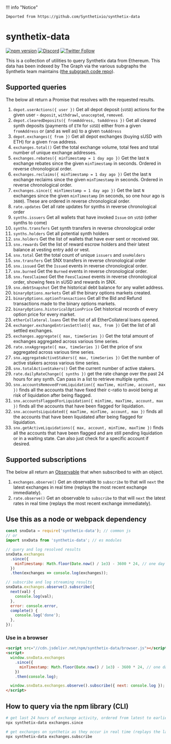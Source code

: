 !!! info "Notice"

    Imported from https://github.com/Synthetixio/synthetix-data

# synthetix-data

[![npm version](https://badge.fury.io/js/synthetix-data.svg)](https://badge.fury.io/js/synthetix-data)
[![Discord](https://img.shields.io/discord/413890591840272394.svg?color=768AD4&label=discord&logo=https%3A%2F%2Fdiscordapp.com%2Fassets%2F8c9701b98ad4372b58f13fd9f65f966e.svg)](https://discordapp.com/channels/413890591840272394/)
[![Twitter Follow](https://img.shields.io/twitter/follow/synthetix_io.svg?label=synthetix_io&style=social)](https://twitter.com/synthetix_io)

This is a collection of utilities to query Synthetix data from Ethereum. This data has been indexed by The Graph via the various subgraphs the Synthetix team maintains ([the subgraph code repo](https://github.com/Synthetixio/synthetix-subgraph)).

## Supported queries

The below all return a Promise that resolves with the requested results.

1. `depot.userActions({ user })` Get all depot deposit (`sUSD`) actions for the given user - `deposit`, `withdrawl`, `unaccepted`, `removed`.
2. `depot.clearedDeposits({ fromAddress, toAddress })` Get all cleared synth deposits (payments of `ETH` for `sUSD`) either from a given `fromAddress` or (and as well as) to a given `toAddress`
3. `depot.exchanges({ from })` Get all depot exchanges (buying sUSD with ETH) for a given `from` address.
4. `exchanges.total()` Get the total exchange volume, total fees and total number of unique exchange addresses.
5. `exchanges.rebates({ minTimestamp = 1 day ago })` Get the last `N` exchange rebates since the given `minTimestamp` in seconds. Ordered in reverse chronological order.
6. `exchanges.reclaims({ minTimestamp = 1 day ago })` Get the last `N` exchange reclaims since the given `minTimestamp` in seconds. Ordered in reverse chronological order.
7. `exchanges.since({ minTimestamp = 1 day ago })` Get the last `N` exchanges since the given `minTimestamp` (in seconds, so one hour ago is `3600`). These are ordered in reverse chronological order.
8. `rate.updates` Get all rate updates for synths in reverse chronological order
9. `synths.issuers` Get all wallets that have invoked `Issue` on `sUSD` (other synths to come)
10. `synths.transfers` Get synth transfers in reverse chronological order
11. `synths.holders` Get all potential synth holders
12. `snx.holders` Get the list of wallets that have ever sent or received `SNX`.
13. `snx.rewards` Get the list of reward escrow holders and their latest balance at vesting entry add or vest.
14. `snx.total` Get the total count of unique `issuers` and `snxHolders`
15. `snx.transfers` Get SNX transfers in reverse chronological order
16. `snx.issued` Get the `Issued` events in reverse chronological order.
17. `snx.burned` Get the `Burned` events in reverse chronological order.
18. `snx.feesClaimed` Get the `FeesClaimed` events in reverse chronological order, showing fees in sUSD and rewards in SNX.
19. `snx.debtSnapshot` Get the historical debt balance for any wallet address.
20. `binaryOptions.markets` Get all the binary options markets created.
21. `binaryOptions.optionTransactions` Get all the Bid and Refund transactions made to the binary options markets.
22. `binaryOptions.historicalOptionPrice` Get historical records of every option price for every market.
23. `etherCollateral.loans` Get the list of all EtherCollateral loans opened.
24. `exchanger.exchangeEntriesSettled({ max, from })` Get the list of all settled exchanges.
25. `exchanges.aggregate({ max, timeSeries })` Get the total amount of exchanges aggregated across various time series.
26. `rate.snxAggregate({ max, timeSeries })` Get the price of snx aggregated across various time series.
27. `snx.aggregateActiveStakers({ max, timeSeries })` Get the number of active stakers across various time series.
28. `snx.totalActiveStakers()` Get the current number of active stakers.
29. `rate.dailyRateChange({ synths })` get the rate change over the past 24 hours for any synth. Can pass in a list to retrieve multiple synths.
30. `snx.accountsRemovedFromLiquidation({ maxTime, minTime, account, max })` finds all the accounts that have fixed their c-ratio to avoid being at risk of liquidation after being flagged.
31. `snx.accountsFlaggedForLiquidation({ minTime, maxTime, account, max })` finds all the accounts that have been flagged for liquidation.
32. `snx.accountsLiquidated({ maxTime, minTime, account, max })` finds all the accounts that have been liquidated after being flagged for liquidation.
33. `snx.getActiveLiquidations({ max, account, minTime, maxTime })` finds all the accounts that have been flagged and are still pending liquidation or in a waiting state. Can also just check for a specific account if desired.

## Supported subscriptions

The below all return an [Observable](https://github.com/tc39/proposal-observable) that when subscribed to with an object.

1. `exchanges.observe()` Get an observable to `subscribe` to that will `next` the latest exchanges in real time (replays the most recent exchange immediately).
1. `rate.observe()` Get an observable to `subscribe` to that will `next` the latest rates in real time (replays the most recent exchange immediately).

## Use this as a node or webpack dependency

```javascript
const snxData = require('synthetix-data'); // common js
// or
import snxData from 'synthetix-data'; // es modules

// query and log resolved results
snxData.exchanges
  .since({
    minTimestamp: Math.floor(Date.now() / 1e3) - 3600 * 24, // one day ago
  })
  .then(exchanges => console.log(exchanges));

// subscribe and log streaming results
snxData.exchanges.observe().subscribe({
  next(val) {
    console.log(val);
  },
  error: console.error,
  complete() {
    console.log('done');
  },
});
```

### Use in a browser

```html
<script src="//cdn.jsdelivr.net/npm/synthetix-data/browser.js"></script>
<script>
  window.snxData.exchanges
    .since({
      minTimestamp: Math.floor(Date.now() / 1e3) - 3600 * 24, // one day ago
    })
    .then(console.log);

  window.snxData.exchanges.observe().subscribe({ next: console.log });
</script>
```

## How to query via the npm library (CLI)

```bash
# get last 24 hours of exchange activity, ordered from latest to earliest
npx synthetix-data exchanges.since

# get exchanges on synthetix as they occur in real time (replays the last exchange first)
npx synthetix-data exchanges.subscribe
```
